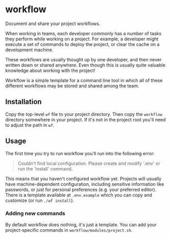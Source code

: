 
# workflow

Document and share your project workflows.

When working in teams, each developer commonly has a number of tasks they
perform while working on a project. For example, a developer might execute
a set of commands to deploy the project, or clear the cache on a development
machine.

These workflows are usually thought up by one developer, and then never
written down or shared anywhere. Even though this is usually quite valuable
knowledge about working with the project!

Workflow is a simple template for a command line tool in which all of these
different workflows may be stored and shared among the team.


## Installation

Copy the top-level `wf` file to your project directory. Then copy the
`workflow` directory somewhere in your project. If it's not in the project
root you'll need to adjust the path in `wf`.


## Usage

The first time you try to run workflow you'll run into the following error:

> Couldn't find local configuration. Please create and modify
> '.env' or run the 'install' command.

This means that you haven't configured workflow yet. Projects will usually
have machine-dependent configuration, including sensitive information like
passwords, or just for personal preferences (e.g. your preferred editor).
There is a template available at `.env.example` which you
can copy and customize (or run `./wf install`).

### Adding new commands

By default workflow does nothing, it's just a template. You can add your
project-specific commands in `workflow/modules/project.sh`.

